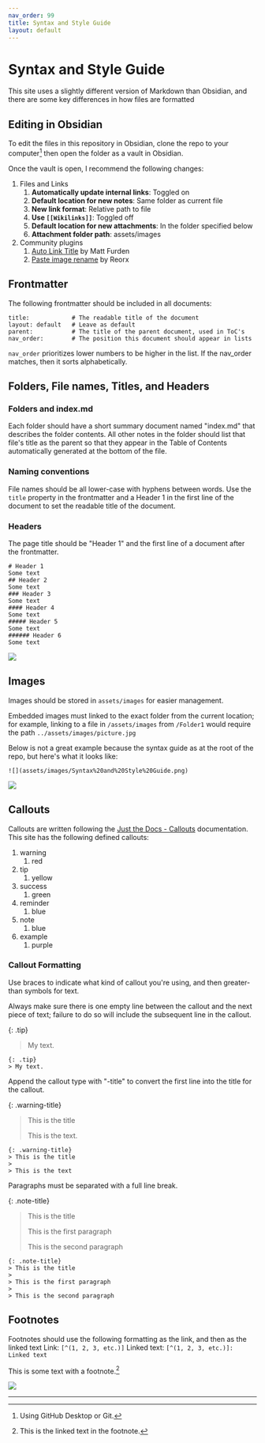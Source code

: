 ```yaml
---
nav_order: 99
title: Syntax and Style Guide
layout: default
---
```

# Syntax and Style Guide
This site uses a slightly different version of Markdown than Obsidian, and there are some key differences in how files are formatted

## Editing in Obsidian
To edit the files in this repository in Obsidian, clone the repo to your computer[^2] then open the folder as a vault in Obsidian.

Once the vault is open, I recommend the following changes:
1. Files and Links
	1. **Automatically update internal links**: Toggled on
	2. **Default location for new notes**: Same folder as current file
	3. **New link format**: Relative path to file
	4. **Use `[[Wikilinks]]`**: Toggled off
	5. **Default location for new attachments**: In the folder specified below
	6. **Attachment folder path**: assets/images
2. Community plugins
	1. [Auto Link Title](https://github.com/zolrath/obsidian-auto-link-title) by Matt Furden
	2. [Paste image rename](https://github.com/reorx/obsidian-paste-image-rename) by Reorx

## Frontmatter
The following frontmatter should be included in all documents:

```
title:            # The readable title of the document
layout: default   # Leave as default
parent:           # The title of the parent document, used in ToC's 
nav_order:        # The position this document should appear in lists
```

`nav_order` prioritizes lower numbers to be higher in the list. If the nav_order matches, then it sorts alphabetically.
## Folders, File names, Titles, and Headers
### Folders and index.md
Each folder should have a short summary document named "index.md" that describes the folder contents. All other notes in the folder should list that file's title as the parent so that they appear in the Table of Contents automatically generated at the bottom of the file.

### Naming conventions
File names should be all lower-case with hyphens between words. Use the `title` property in the frontmatter and a Header 1 in the first line of the document to set the readable title of the document.

### Headers
The page title should be "Header 1" and the first line of a document after the frontmatter.

```
# Header 1
Some text
## Header 2
Some text
### Header 3
Some text
#### Header 4
Some text
##### Header 5
Some text
###### Header 6
Some text
```

![](assets/images/Syntax-and-Style-Guide.png)

## Images
Images should be stored in `assets/images` for easier management.

Embedded images must linked to the exact folder from the current location; for example, linking to a file in `/assets/images` from `/Folder1` would require the path `../assets/images/picture.jpg`

Below is not a great example because the syntax guide as at the root of the repo, but here's what it looks like:

`![](assets/images/Syntax%20and%20Style%20Guide.png)`

![](assets/images/Syntax%20and%20Style%20Guide.png)
## Callouts
Callouts are written following the [Just the Docs - Callouts](https://just-the-docs.github.io/just-the-docs/docs/ui-components/callouts/) documentation. This site has the following defined callouts:

1. warning
	1. red
2. tip
	1. yellow
3. success
	1. green
4. reminder
	1. blue
5. note
	1. blue
6. example
	1. purple

### Callout Formatting
Use braces to indicate what kind of callout you're using, and then greater-than symbols for text.

Always make sure there is one empty line between the callout and the next piece of text; failure to do so will include the subsequent line in the callout.

{: .tip}
> My text.

```
{: .tip}
> My text.
```

Append the callout type with "-title" to convert the first line into the title for the callout.

{: .warning-title}
> This is the title
> 
> This is the text.

```
{: .warning-title}
> This is the title
> 
> This is the text
```

Paragraphs must be separated with a full line break.

{: .note-title}
> This is the title
> 
> This is the first paragraph
> 
> This is the second paragraph

```
{: .note-title}
> This is the title
> 
> This is the first paragraph
> 
> This is the second paragraph
```

## Footnotes
Footnotes should use the following formatting as the link, and then as the linked text
Link: `[^(1, 2, 3, etc.)]`
Linked text: `[^(1, 2, 3, etc.)]: Linked text`

This is some text with a footnote.[^1]

![](assets/images/Syntax%20and%20Style%20Guide-1.png)

----

[^1]: This is the linked text in the footnote.

[^2]: Using GitHub Desktop or Git.
